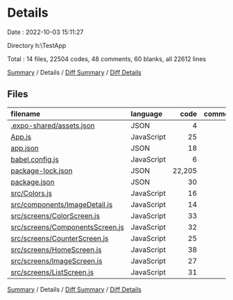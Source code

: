 # Details

Date : 2022-10-03 15:11:27

Directory h:\\TestApp

Total : 14 files,  22504 codes, 48 comments, 60 blanks, all 22612 lines

[Summary](results.md) / Details / [Diff Summary](diff.md) / [Diff Details](diff-details.md)

## Files
| filename | language | code | comment | blank | total |
| :--- | :--- | ---: | ---: | ---: | ---: |
| [.expo-shared/assets.json](/.expo-shared/assets.json) | JSON | 4 | 0 | 1 | 5 |
| [App.js](/App.js) | JavaScript | 25 | 4 | 2 | 31 |
| [app.json](/app.json) | JSON | 18 | 16 | 0 | 34 |
| [babel.config.js](/babel.config.js) | JavaScript | 6 | 0 | 2 | 8 |
| [package-lock.json](/package-lock.json) | JSON | 22,205 | 0 | 1 | 22,206 |
| [package.json](/package.json) | JSON | 30 | 0 | 1 | 31 |
| [src/Colors.js](/src/Colors.js) | JavaScript | 16 | 0 | 2 | 18 |
| [src/components/ImageDetail.js](/src/components/ImageDetail.js) | JavaScript | 14 | 5 | 6 | 25 |
| [src/screens/ColorScreen.js](/src/screens/ColorScreen.js) | JavaScript | 33 | 0 | 8 | 41 |
| [src/screens/ComponentsScreen.js](/src/screens/ComponentsScreen.js) | JavaScript | 32 | 1 | 5 | 38 |
| [src/screens/CounterScreen.js](/src/screens/CounterScreen.js) | JavaScript | 25 | 3 | 8 | 36 |
| [src/screens/HomeScreen.js](/src/screens/HomeScreen.js) | JavaScript | 38 | 4 | 8 | 50 |
| [src/screens/ImageScreen.js](/src/screens/ImageScreen.js) | JavaScript | 27 | 2 | 9 | 38 |
| [src/screens/ListScreen.js](/src/screens/ListScreen.js) | JavaScript | 31 | 13 | 7 | 51 |

[Summary](results.md) / Details / [Diff Summary](diff.md) / [Diff Details](diff-details.md)